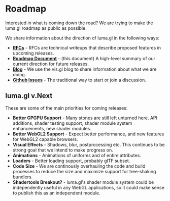 # Roadmap

Interested in what is coming down the road? We are trying to make the luma.gl roadmap as public as possible.

We share information about the direction of luma.gl in the following ways:

* **[RFCs](https://github.com/uber/luma.gl/tree/master/dev-docs/RFCs)** - RFCs are technical writeups that describe proposed features in upcoming releases.
* **[Roadmap Document](https://luma.gl/#/documentation/overview/roadmap)** - (this document) A high-level summary of our current direction for future releases.
* **[Blog](https://medium.com/@vis.gl)** - We use the vis.gl blog to share information about what we are doing.
* **[Github Issues](https://github.com/uber/luma.gl/issues)** - The traditional way to start or join a discussion.


## luma.gl v.Next

These are some of the main priorities for coming releases:

* **Better GPGPU Support** - Many stones are still left unturned here. API additions, shader testing support, shader module system enhancements, new shader modules.
* **Better WebGL2 Support** - Expect better performance, and new features for WebGL2 capable browsers.
* **Visual Effects** - Shadows, blur, postprocessing etc. This continues to be strong goal that we intend to make progress on.
* **Animations** - Animations of uniforms and of entire attributes.
* **Loaders** - Better loading support, probably glTF subset.
* **Code Size** - We are continously overhauling the code and build processes to reduce the size and maximize support for tree-shaking bundlers.
* **Shadertools Breakout?** - luma.gl's shader module system could be independently useful in any WebGL applications, so it could make sense to publish this as an independent module.
